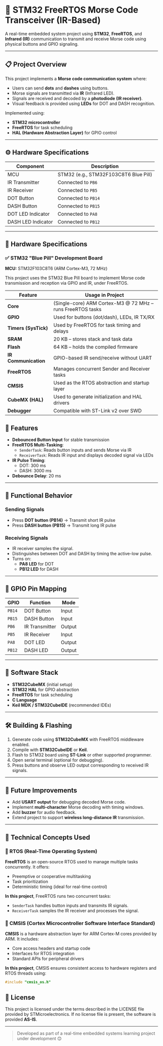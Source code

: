 # 🔦 STM32 FreeRTOS Morse Code Transceiver (IR-Based)

A real-time embedded system project using **STM32**, **FreeRTOS**, and **Infrared (IR)** communication to transmit and receive Morse code using physical buttons and GPIO signaling.

---

## 📋 Project Overview

This project implements a **Morse code communication system** where:
- Users can send **dots** and **dashes** using buttons.
- Morse signals are transmitted via **IR** (Infrared LED).
- Signals are received and decoded by a **photodiode (IR receiver)**.
- Visual feedback is provided using **LEDs** for DOT and DASH recognition.

Implemented using:
- **STM32 microcontroller**
- **FreeRTOS** for task scheduling
- **HAL (Hardware Abstraction Layer)** for GPIO control

---

## ⚙️ Hardware Specifications

| Component           | Description                          |
|---------------------|--------------------------------------|
| MCU                 | STM32 (e.g., STM32F103C8T6 Blue Pill)|
| IR Transmitter      | Connected to `PB6`                   |
| IR Receiver         | Connected to `PB5`                   |
| DOT Button          | Connected to `PB14`                  |
| DASH Button         | Connected to `PB15`                  |
| DOT LED Indicator   | Connected to `PA8`                   |
| DASH LED Indicator  | Connected to `PB12`                  |

---

## 🔧 Hardware Specifications

### ✅ STM32 "Blue Pill" Development Board  
**MCU:** STM32F103C8T6 (ARM Cortex-M3, 72 MHz)

This project uses the STM32 Blue Pill board to implement Morse code transmission and reception via GPIO and IR, under FreeRTOS.

| **Feature**          | **Usage in Project**                                           |
|----------------------|----------------------------------------------------------------|
| **Core**             | (Single-core) ARM Cortex-M3 @ 72 MHz – runs FreeRTOS tasks     |
| **GPIO**             | Used for buttons (dot/dash), LEDs, IR TX/RX                    |
| **Timers (SysTick)** | Used by FreeRTOS for task timing and delays                    |
| **SRAM**             | 20 KB – stores stack and task data                             |
| **Flash**            | 64 KB – holds the compiled firmware                            |
| **IR Communication** | GPIO-based IR send/receive without UART                        |
| **FreeRTOS**         | Manages concurrent Sender and Receiver tasks                   |
| **CMSIS**            | Used as the RTOS abstraction and startup layer                 |
| **CubeMX (HAL)**     | Used to generate initialization and HAL drivers                |
| **Debugger**         | Compatible with ST-Link v2 over SWD                            |


## 🧠 Features

- **Debounced Button Input** for stable transmission
- **FreeRTOS Multi-Tasking**:
  - `SenderTask`: Reads button inputs and sends Morse via IR
  - `ReceiverTask`: Reads IR input and displays decoded signal via LEDs
- **IR Pulse Timing**:
  - DOT: 300 ms
  - DASH: 3000 ms
- **Debounce Delay**: 20 ms

---

## 🧪 Functional Behavior

### Sending Signals
- Press **DOT button (PB14)** → Transmit short IR pulse
- Press **DASH button (PB15)** → Transmit long IR pulse

### Receiving Signals
- IR receiver samples the signal.
- Distinguishes between DOT and DASH by timing the active-low pulse.
- Turns on:
  - **PA8 LED** for DOT
  - **PB12 LED** for DASH

---

## 🚦 GPIO Pin Mapping

| GPIO      | Function         | Mode       |
|-----------|------------------|------------|
| `PB14`    | DOT Button       | Input      |
| `PB15`    | DASH Button      | Input      |
| `PB6`     | IR Transmitter   | Output     |
| `PB5`     | IR Receiver      | Input      |
| `PA8`     | DOT LED          | Output     |
| `PB12`    | DASH LED         | Output     |

---

## 🧩 Software Stack

- **STM32CubeMX** (initial setup)
- **STM32 HAL** for GPIO abstraction
- **FreeRTOS** for task scheduling
- **C Language**
- **Keil MDK / STM32CubeIDE** (recommended IDEs)

---

## 🛠️ Building & Flashing

1. Generate code using **STM32CubeMX** with FreeRTOS middleware enabled.
2. Compile with **STM32CubeIDE** or **Keil**.
3. Flash to STM32 board using **ST-Link** or other supported programmer.
4. Open serial terminal (optional for debugging).
5. Press buttons and observe LED output corresponding to received IR signals.

---

## 🚀 Future Improvements

- Add **USART output** for debugging decoded Morse code.
- Implement **multi-character** Morse decoding with timing windows.
- Add **buzzer** for audio feedback.
- Extend project to support **wireless long-distance IR** transmission.

---

## 📖 Technical Concepts Used

### 🧵 RTOS (Real-Time Operating System)

**FreeRTOS** is an open-source RTOS used to manage multiple tasks concurrently. It offers:
- Preemptive or cooperative multitasking
- Task prioritization
- Deterministic timing (ideal for real-time control)

**In this project**, FreeRTOS runs two concurrent tasks:
- `SenderTask` handles button inputs and transmits IR signals.
- `ReceiverTask` samples the IR receiver and processes the signal.

### 🧠 CMSIS (Cortex Microcontroller Software Interface Standard)

**CMSIS** is a hardware abstraction layer for ARM Cortex-M cores provided by ARM. It includes:
- Core access headers and startup code
- Interfaces for RTOS integration
- Standard APIs for peripheral drivers

**In this project**, CMSIS ensures consistent access to hardware registers and RTOS threads using:
```c
#include "cmsis_os.h"
```


## 🧾 License

This project is licensed under the terms described in the LICENSE file provided by STMicroelectronics. If no license file is present, the software is provided **AS-IS**.

---


> Developed as part of a real-time embedded systems learning project under development 😊
